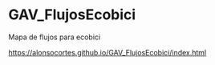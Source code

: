 # GAV_FlujosEcobici
Mapa de flujos para ecobici

https://alonsocortes.github.io/GAV_FlujosEcobici/index.html

